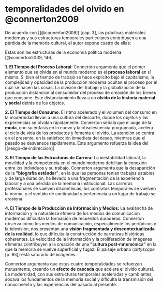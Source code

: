 # temporalidades del olvido en @connerton2009
De acuerdo con [[@connerton2009]] [cap. 3], las prácticas materiales modernas y sus estructuras temporales particulares contribuyen a una pérdida de la memoria cultural, el autor expone cuatro de ellas:

Estas son las estructuras de la economía política moderna [@connerton2009, 146]

**1. El Tiempo del Proceso Laboral:** Connerton argumenta que el primer elemento que se olvida en el mundo moderno es el **proceso laboral** en sí mismo. Si bien el tiempo de trabajo se hace explícito bajo el capitalismo, la complejidad y opacidad de la producción moderna ocultan el proceso por el cual se hacen las cosas. La división del trabajo y la globalización de la producción distancian al consumidor del proceso de creación de los bienes que consume. Este distanciamiento lleva a un **olvido de la historia material y social** detrás de los objetos.

**2. El Tiempo del Consumo:** El ritmo acelerado y el volumen del consumo en la modernidad llevan a una cultura del descarte, donde los objetos y las experiencias se olvidan rápidamente. Connerton señala que el auge de la **moda**, con su énfasis en lo nuevo y la obsolescencia programada, acelera el ciclo de vida de los productos y fomenta el olvido. La atención se centra en el presente, en la satisfacción inmediata del deseo, mientras que el pasado se desvanece rápidamente. Este argumento refuerza la idea del [[sesgo-de-indireccion]].

**3. El Tiempo de las Estructuras de Carrera:** La inestabilidad laboral, la movilidad y la competencia en el mundo moderno debilitan la conexión entre los individuos y su trabajo. Connerton argumenta que la desaparición de la **"biografía estándar"**, en la que las personas tenían trabajos estables y de larga duración, ha llevado a una fragmentación de la experiencia laboral y a una pérdida de la memoria institucional. Las carreras profesionales se vuelven discontinuas, los contratos temporales se vuelven la norma, y el sentido de continuidad y pertenencia a un lugar de trabajo se erosiona.

**4. El Tiempo de la Producción de Información y Medios:** La avalancha de información y la naturaleza efímera de los medios de comunicación modernos dificultan la formación de recuerdos duraderos. Connerton observa cómo los medios de comunicación, especialmente los periódicos y la televisión, nos presentan una **visión fragmentada y descontextualizada de la realidad**, lo que dificulta la construcción de narrativas históricas coherentes. La velocidad de la información y la proliferación de imágenes efímeras contribuyen a la creación de una **"cultura post-mnemónica"** en la que la memoria se vuelve superficial y fugaz. El paisaje urbano  (*cittyscape* [p. 93]) está saturado de imágenes.

Connerton argumenta que estas cuatro temporalidades se refuerzan mutuamente, creando un **efecto de cascada** que acelera el olvido cultural. La modernidad, con sus estructuras temporales aceleradas y cambiantes, socava los fundamentos de la memoria social y dificulta la transmisión del conocimiento y las experiencias del pasado al presente.